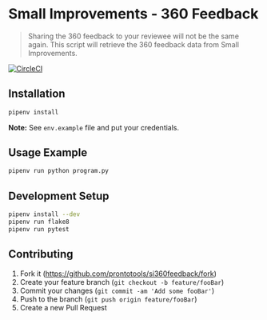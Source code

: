 # Small Improvements - 360 Feedback

> Sharing the 360 feedback to your reviewee will not be the same again. This script will retrieve the 360 feedback data from Small Improvements.

[![CircleCI](https://circleci.com/gh/prontotools/si360feedback.svg?style=svg)](https://circleci.com/gh/prontotools/si360feedback)

## Installation

```sh
pipenv install
```

**Note:** See `env.example` file and put your credentials.

## Usage Example

```sh
pipenv run python program.py
```

## Development Setup

```sh
pipenv install --dev
pipenv run flake8
pipenv run pytest
```

## Contributing

1. Fork it (<https://github.com/prontotools/si360feedback/fork>)
1. Create your feature branch (`git checkout -b feature/fooBar`)
1. Commit your changes (`git commit -am 'Add some fooBar'`)
1. Push to the branch (`git push origin feature/fooBar`)
1. Create a new Pull Request
